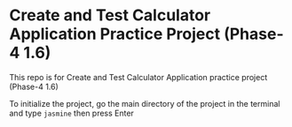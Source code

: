 # Create and Test Calculator Application Practice Project (Phase-4 1.6)

 This repo is for Create and Test Calculator Application practice project (Phase-4 1.6)

To initialize the project, go the main directory of the project in the terminal and type <code>jasmine</code> then press Enter
